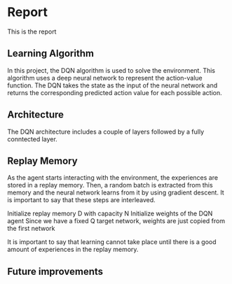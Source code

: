 # Report

This is the report


## Learning Algorithm 

In this project, the DQN algorithm is used to solve the environment. This algorithm uses a deep neural network to represent the action-value function. The DQN takes the state as the input of the neural network and returns the corresponding predicted action value for each possible action.

## Architecture

The DQN architecture includes a couple of layers followed by a fully conntected layer. 

## Replay Memory

As the agent starts interacting with the environment, the experiences are stored in a replay memory. Then, a random batch is extracted from this memory and the neural network learns from it by using gradient descent. It is important to say that these steps are interleaved.

Initialize replay memory D with capacity N
Initialize weights of the DQN agent
Since we have a fixed Q target network, weights are just copied from the first network

It is important to say that learning cannot take place until there is a good amount of experiences in the replay memory. 
 
## Future improvements
